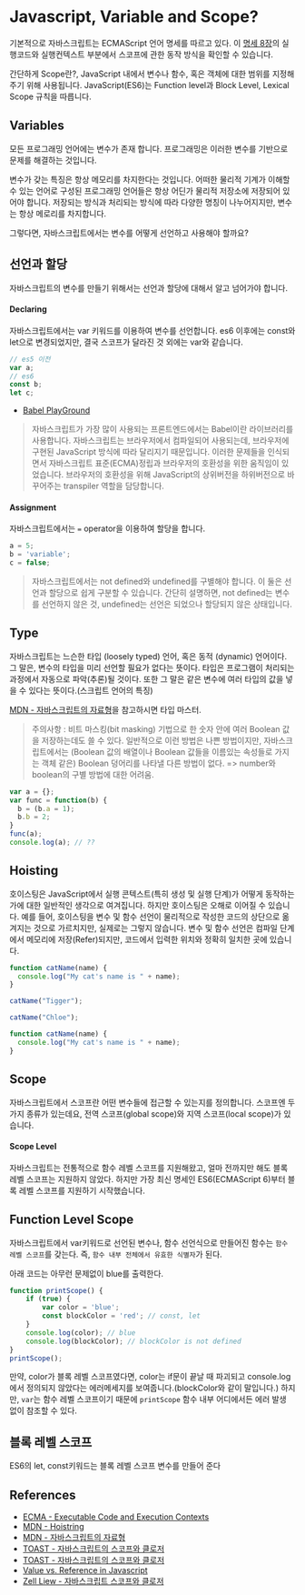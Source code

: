 # Javascript, Variable and Scope?
기본적으로 자바스크립트는 ECMAScript 언어 명세를 따르고 있다. 이 [명세 8장](https://www.ecma-international.org/ecma-262/8.0/index.html#sec-executable-code-and-execution-contexts)의 실행코드와 실행컨텍스트 부분에서 스코프에 관한 동작 방식을 확인할 수 있습니다.

간단하게 Scope란?, JavaScript 내에서 변수나 함수, 혹은 객체에 대한 범위를 지정해주기 위해 사용됩니다.
JavaScript(ES6)는 Function level과 Block Level, Lexical Scope 규칙을 따릅니다.

## Variables
모든 프로그래밍 언어에는 변수가 존재 합니다. 프로그래밍은 이러한 변수를 기반으로 문제를 해결하는 것입니다.

변수가 갖는 특징은 항상 메모리를 차지한다는 것입니다. 어떠한 물리적 기계가 이해할 수 있는 언어로 구성된 프로그래밍 언어들은 항상 어딘가 물리적 저장소에 저장되어 있어야 합니다.
저장되는 방식과 처리되는 방식에 따라 다양한 명칭이 나누어지지만, 변수는 항상 메로리를 차지합니다.

그렇다면, 자바스크립트에서는 변수를 어떻게 선언하고 사용해야 할까요?

## 선언과 할당
자바스크립트의 변수를 만들기 위해서는 선언과 할당에 대해서 알고 넘어가야 합니다.

#### Declaring
자바스크립트에서는 var 키워드를 이용하여 변수를 선언합니다. es6 이후에는 const와 let으로 변경되었지만, 결국 스코프가 달라진 것 외에는 var와 같습니다.

```js
// es5 이전
var a;
// es6
const b;
let c;
```

- [Babel PlayGround](https://babeljs.io/repl#?babili=false&browsers=&build=&builtIns=false&spec=false&loose=false&code_lz=Q&debug=false&forceAllTransforms=false&shippedProposals=false&circleciRepo=&evaluate=false&fileSize=false&timeTravel=false&sourceType=module&lineWrap=true&presets=es2015%2Creact%2Cstage-2&prettier=false&targets=&version=6.26.0&envVersion=)

> 자바스크립트가 가장 많이 사용되는 프론트엔드에서는 Babel이란 라이브러리를 사용합니다. 자바스크립트는 브라우저에서 컴파일되어 사용되는데, 브라우저에 구현된 JavaScript 방식에 따라 달리지기 때문입니다.
이러한 문제들을 인식되면서 자바스크립트 표준(ECMA)정립과 브라우저의 호환성을 위한 움직임이 있었습니다. 브라우저의 호환성을 위해 JavaScript의 상위버전을 하위버전으로 바꾸어주는 transpiler 역할을 담당합니다.

#### Assignment
자바스크립트에서는 `=` operator을 이용하여 할당을 합니다.

```js
a = 5;
b = 'variable';
c = false;
```

> 자바스크립트에서는 not defined와 undefined를 구별해야 합니다. 이 둘은 선언과 할당으로 쉽게 구분할 수 있습니다.
간단히 설명하면, not defined는 변수를 선언하지 않은 것, undefined는 선언은 되었으나 할당되지 않은 상태입니다.

## Type
자바스크립트는 느슨한 타입 (loosely typed) 언어, 혹은 동적 (dynamic) 언어이다. 그 말은, 변수의 타입을 미리 선언할 필요가 없다는 뜻이다.
타입은 프로그램이 처리되는 과정에서 자동으로 파악(추론)될 것이다. 또한 그 말은 같은 변수에 여러 타입의 값을 넣을 수 있다는 뜻이다.(스크립트 언어의 특징)

[MDN - 자바스크립트의 자료형](https://developer.mozilla.org/ko/docs/Web/JavaScript/Data_structures)을 참고하시면 타입 마스터.

> 주의사항 : 비트 마스킹(bit masking) 기법으로 한 숫자 안에 여러 Boolean 값을 저장하는데도 쓸 수 있다. 일반적으로 이런 방법은 나쁜 방법이지만, 자바스크립트에서는 (Boolean 값의 배열이나 Boolean 값들을 이름있는 속성들로 가지는 객체 같은) Boolean 덩어리를 나타낼 다른 방법이 없다. => number와 boolean의 구별 방법에 대한 어려움.

```js
var a = {};
var func = function(b) {
  b = (b.a = 1);
  b.b = 2;
}
func(a);
console.log(a); // ??
```

## Hoisting
호이스팅은 JavaScript에서 실행 콘텍스트(특히 생성 및 실행 단계)가 어떻게 동작하는가에 대한 일반적인 생각으로 여겨집니다. 하지만 호이스팅은 오해로 이어질 수 있습니다. 예를 들어, 호이스팅을 변수 및 함수 선언이 물리적으로 작성한 코드의 상단으로 옮겨지는 것으로 가르치지만, 실제로는 그렇지 않습니다. 변수 및 함수 선언은 컴파일 단계에서 메모리에 저장(Refer)되지만, 코드에서 입력한 위치와 정확히 일치한 곳에 있습니다.

```js
function catName(name) {
  console.log("My cat's name is " + name);
}

catName("Tigger");
```

```js
catName("Chloe");

function catName(name) {
  console.log("My cat's name is " + name);
}
```

## Scope
자바스크립트에서 스코프란 어떤 변수들에 접근할 수 있는지를 정의합니다. 스코프엔 두 가지 종류가 있는데요, 전역 스코프(global scope)와 지역 스코프(local scope)가 있습니다.

#### Scope Level
자바스크립트는 전통적으로 함수 레벨 스코프를 지원해왔고, 얼마 전까지만 해도 블록 레벨 스코프는 지원하지 않았다. 하지만 가장 최신 명세인 ES6(ECMAScript 6)부터 블록 레벨 스코프를 지원하기 시작했습니다.

## Function Level Scope
자바스크립트에서 var키워드로 선언된 변수나, 함수 선언식으로 만들어진 함수는 `함수 레벨 스코프`를 갖는다. 즉, `함수 내부 전체에서 유효한 식별자`가 된다.

아래 코드는 아무런 문제없이 blue를 출력한다.
```js
function printScope() {
	if (true) {
		var color = 'blue';
		const blockColor = 'red'; // const, let
	}
	console.log(color); // blue
	console.log(blockColor); // blockColor is not defined
}
printScope();
```

만약, color가 블록 레벨 스코프였다면, color는 if문이 끝날 때 파괴되고 console.log에서 정의되지 않았다는 에러메세지를 보여줍니다.(blockColor와 같이 말입니다.)
하지만, `var`는 함수 레벨 스코프이기 때문에 `printScope` 함수 내부 어디에서든 에러 발생 없이 참조할 수 있다.

## 블록 레벨 스코프
ES6의 let, const키워드는 블록 레벨 스코프 변수를 만들어 준다

## References
- [ECMA - Executable Code and Execution Contexts](https://www.ecma-international.org/ecma-262/8.0/index.html#sec-executable-code-and-execution-contexts)
- [MDN - Hoistring](https://developer.mozilla.org/ko/docs/Glossary/Hoisting)
- [MDN - 자바스크립트의 자료형](https://developer.mozilla.org/ko/docs/Web/JavaScript/Data_structures)
- [TOAST - 자바스크립트의 스코프와 클로저](https://medium.com/@khwsc1/%EB%B2%88%EC%97%AD-%EC%9E%90%EB%B0%94%EC%8A%A4%ED%81%AC%EB%A6%BD%ED%8A%B8-%EC%8A%A4%EC%BD%94%ED%94%84%EC%99%80-%ED%81%B4%EB%A1%9C%EC%A0%80-javascript-scope-and-closures-8d402c976d19)
- [TOAST - 자바스크립트의 스코프와 클로저](https://meetup.toast.com/posts/86)
- [Value vs. Reference in Javascript](https://codeburst.io/explaining-value-vs-reference-in-javascript-647a975e12a0)
- [Zell Liew - 자바스크립트 스코프와 클로저](http://dmitrysoshnikov.com/ecmascript/chapter-4-scope-chain/)
